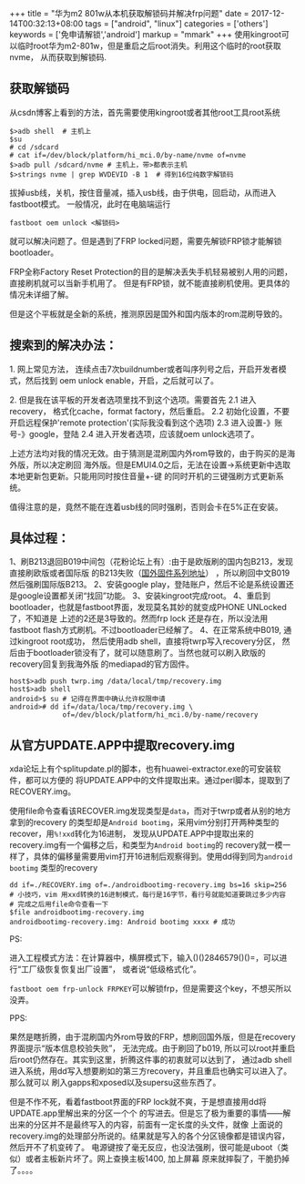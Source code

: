 +++
title = "华为m2 801w从本机获取解锁码并解决frp问题"
date = 2017-12-14T00:32:13+08:00
tags = ["android", "linux"]
categories = ['others']
keywords = ['免申请解锁','android']
markup = "mmark"
+++
使用kingroot可以临时root华为m2-801w，但是重启之后root消失。利用这个临时的root获取nvme，
从而获取到解锁码.
<!--more-->
## 获取解锁码
从csdn博客上看到的方法，首先需要使用kingroot或者其他root工具root系统

    $>adb shell  # 主机上
    $su
    # cd /sdcard
    # cat if=/dev/block/platform/hi_mci.0/by-name/nvme of=nvme
    $>adb pull /sdcard/nvme # 主机上，带>都表示主机
    $>strings nvme | grep WVDEVID -B 1  # 得到16位纯数字解锁码

拔掉usb线，关机，按住音量减，插入usb线，由于供电，回启动，从而进入fastboot模式。
一般情况，此时在电脑端运行

    fastboot oem unlock <解锁码>
就可以解决问题了。但是遇到了FRP locked问题，需要先解锁FRP锁才能解锁bootloader。

FRP全称Factory Reset Protection的目的是解决丢失手机轻易被别人用的问题，直接刷机就可以当新手机用了。
但是有FRP锁，就不能直接刷机使用。更具体的情况未详细了解。

但是这个平板就是全新的系统，推测原因是国外和国内版本的rom混刷导致的。

## 搜索到的解决办法：
1\. 网上常见方法， 连续点击7次buildnumber或者叫序列号之后，开启开发者模式，然后找到
    oem unlock enable，开启，之后就可以了。

2\. 但是我在该平板的开发者选项里找不到这个选项。需要首先
    2\.1 进入recovery， 格式化cache，format factory，然后重启。
    2\.2 初始化设置，不要开启远程保护'remote protection'(实际我没看到这个选项)
    2\.3 进入设置-》账号-》google，登陆
    2\.4 进入开发者选项，应该就oem unlock选项了。

上述方法均对我的情况无效。由于猜测是混刷国内外rom导致的，由于购买的是海外版，所以决定刷回
海外版。但是EMUI4.0之后，无法在设置->系统更新中选取本地更新包更新。只能用同时按住音量+-键
的同时开机的三键强刷方式更新系统。

值得注意的是，竟然不能在连着usb线的同时强刷，否则会卡在5%正在安装。


## 具体过程：
1、刷B213退回B019中间包（花粉论坛上有）:由于是欧版刷的国内包B213，发现直接刷欧版或者国际版
的B213失败（[国外固件系列地址](https://boycracked.com/2017/05/05/official-huawei-mediapad-m2-8-0-m2-801w-stock-rom-firmware/)）
，所以刷回中文B019然后强刷国际版B213。
2、安装google play，登陆账户，然后不论是系统设置还是google设置都关闭“找回”功能。
3、安装kingroot完成root。
4、重启到bootloader，也就是fastboot界面，发现莫名其妙的就变成PHONE UNLocked了，不知道是
上述的2还是3导致的。然而frp lock
还是存在，所以没法用fastboot flash方式刷机。不过bootloader已经解了。
4、在正常系统中B019, 通过kingroot root成功， 然后使用adb shell，直接将twrp写入recovery分区，
然后由于bootloader锁没有了，就可以随意刷了。当然也就可以刷入欧版的recovery回复到我海外版
的mediapad的官方固件。

    host$>adb push twrp.img /data/local/tmp/recovery.img
    host$>adb shell
    android>$ su # 记得在界面中确认允许权限申请
    android># dd if=/data/loca/tmp/recovery.img \
                 of=/dev/block/platform/hi_mci.0/by-name/recovery

## 从官方UPDATE.APP中提取recovery.img
xda论坛上有个splitupdate.pl的脚本，也有huawei-extractor.exe的可安装软件，都可以方便的
将UPDATE.APP中的文件提取出来。通过perl脚本，提取到了RECOVERY.img。

使用file命令查看该RECOVER.img发现类型是`data`，而对于twrp或者从别的地方拿到的recovery
的类型却是`Android bootimg`，采用vim分别打开两种类型的recover，用`%!xxd`转化为16进制，
发现从UPDATE.APP中提取出来的recovery.img有一个偏移之后，和类型为`Android bootimg`的
recovery就一模一样了，具体的偏移量需要用vim打开16进制后观察得到。使用dd得到同为`android bootimg`
类型的recovery

    dd if=./RECOVERY.img of=./androidbootimg-recovery.img bs=16 skip=256
    # 小技巧，vim 用xxd转换的16进制模式，每行是16字节，看行号就能知道要跳过多少内容
    # 完成之后用file命令查看一下
    $file androidbootimg-recovery.img
    androidbootimg-recovery.img: Android bootimg xxxx # 成功

PS:

进入工程模式方法：在计算器中，横屏模式下，输入()()2846579()()=，可以进行“工厂级恢复恢复出厂设置”，
或者说“低级格式化”。

`fastboot oem frp-unlock FRPKEY`可以解锁frp，但是需要这个key，不想买所以没弄。

PPS:

果然是瞎折腾，由于混刷国内外rom导致的FRP，想刷回国外版，但是在recovery界面提示“版本信息校验失败”，
无法完成。由于刷回了b019, 所以可以root并重启后root仍然存在。其实到这里，折腾这件事的初衷就可以达到了，
通过adb shell进入系统，用dd写入想要刷如的第三方recovery，并且重启也确实可以进入了。那么就可以
刷入gapps和xposed以及supersu这些东西了。

但是不作不死，看着fastboot界面的FRP lock就不爽，于是想直接用dd将UPDATE.app里解出来的分区一个个
的写进去。但是忘了极为重要的事情——解出来的分区并不是最终写入的内容，前面有一定长度的头文件，就像
上面说的recovery.img的处理部分所说的。结果就是写入的各个分区镜像都是错误内容， 然后开不了机变砖了。
电源键按了毫无反应，也没法强刷，很可能是uboot（类似）或者主板新片坏了。网上查换主板1400, 加上屏幕
原来就摔裂了，干脆扔掉了。。。。
